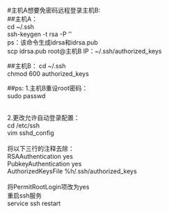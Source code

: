 #主机A想要免密码远程登录主机B:<br>
##主机A：<br>
cd ~/.ssh<br>
ssh-keygen -t rsa -P ''  
ps：该命令生成idrsa和idrsa.pub<br>
scp idrsa.pub root@主机B IP：~/.ssh/authorized_keys<br>

##主机B：
cd ~/.ssh<br>
chmod 600 authorized_keys<br>


##ps:
1.主机B重设root密码：<br>
sudo passwd<br><br>

2.更改允许自动登录配置：<br>
cd /etc/ssh<br>
vim sshd_config<br><br>
将以下三行的注释去除：<br>
RSAAuthentication yes<br>
PubkeyAuthentication yes<br>
AuthorizedKeysFile      %h/.ssh/authorized_keys<br><br>
将PermitRootLogin项改为yes<br>
重启ssh服务<br>
service ssh restart
